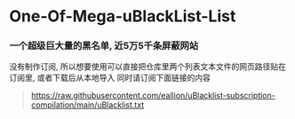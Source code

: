 # One-Of-Mega-uBlackList-List
### 一个超级巨大量的黑名单, 近5万5千条屏蔽网站
没有制作订阅, 所以想要使用可以直接把仓库里两个列表文本文件的网页路径贴在订阅里, 或者下载后从本地导入
同时请订阅下面链接的内容
> https://raw.githubusercontent.com/eallion/uBlacklist-subscription-compilation/main/uBlacklist.txt	
> 
